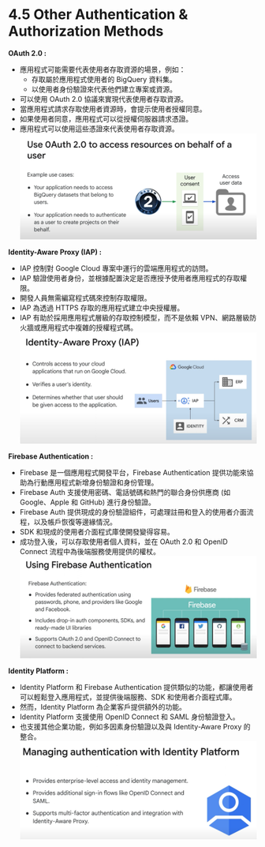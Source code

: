 # 4.5 Other Authentication & Authorization Methods

**OAuth 2.0 :**
- 應用程式可能需要代表使用者存取資源的場景，例如：
    - 存取屬於應用程式使用者的 BigQuery 資料集。
    - 以使用者身份驗證來代表他們建立專案或資源。
- 可以使用 OAuth 2.0 協議來實現代表使用者存取資源。
- 當應用程式請求存取使用者資源時，會提示使用者授權同意。
- 如果使用者同意，應用程式可以從授權伺服器請求憑證。
- 應用程式可以使用這些憑證來代表使用者存取資源。
![gh](https://raw.githubusercontent.com/SeanChenR/img_gif/main/myimage/1741663101000k8mzvu.png)

**Identity-Aware Proxy (IAP) :**
- IAP 控制對 Google Cloud 專案中運行的雲端應用程式的訪問。
- IAP 驗證使用者身份，並根據配置決定是否應授予使用者應用程式的存取權限。
- 開發人員無需編寫程式碼來控制存取權限。
- IAP 為透過 HTTPS 存取的應用程式建立中央授權層。
- IAP 有助於採用應用程式層級的存取控制模型，而不是依賴 VPN、網路層級防火牆或應用程式中複雜的授權程式碼。
![gh](https://raw.githubusercontent.com/SeanChenR/img_gif/main/myimage/1741663128000sbdpic.png)

**Firebase Authentication :**
- Firebase 是一個應用程式開發平台，Firebase Authentication 提供功能來協助為行動應用程式新增身份驗證和身份管理。
- Firebase Auth 支援使用密碼、電話號碼和熱門的聯合身份供應商 (如 Google、Apple 和 GitHub) 進行身份驗證。
- Firebase Auth 提供現成的身份驗證組件，可處理註冊和登入的使用者介面流程，以及帳戶恢復等邊緣情況。
- SDK 和現成的使用者介面程式庫使開發變得容易。
- 成功登入後，可以存取使用者個人資料，並在 OAuth 2.0 和 OpenID Connect 流程中為後端服務使用提供的權杖。
![gh](https://raw.githubusercontent.com/SeanChenR/img_gif/main/myimage/1741663175000j421sm.png)

**Identity Platform :**
- Identity Platform 和 Firebase Authentication 提供類似的功能，都讓使用者可以輕鬆登入應用程式，並提供後端服務、SDK 和使用者介面程式庫。
- 然而，Identity Platform 為企業客戶提供額外的功能。
- Identity Platform 支援使用 OpenID Connect 和 SAML 身份驗證登入。
- 也支援其他企業功能，例如多因素身份驗證以及與 Identity-Aware Proxy 的整合。
![gh](https://raw.githubusercontent.com/SeanChenR/img_gif/main/myimage/1741663247000m11wai.png)
